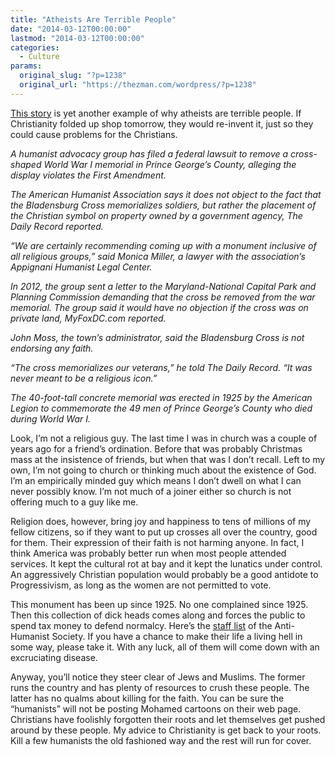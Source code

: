 ```yaml
---
title: "Atheists Are Terrible People"
date: "2014-03-12T00:00:00"
lastmod: "2014-03-12T00:00:00"
categories:
  - Culture
params:
  original_slug: "?p=1238"
  original_url: "https://thezman.com/wordpress/?p=1238"
---
```


<a
href="http://www.foxnews.com/us/2014/03/04/humanist-group-sues-to-remove-cross-shaped-wwi-memorial-in-maryland/"
rel="noopener noreferrer" target="_blank">This story</a> is yet another
example of why atheists are terrible people. If Christianity folded up
shop tomorrow, they would re-invent it, just so they could cause
problems for the Christians.

*A humanist advocacy group has filed a federal lawsuit to remove a
cross-shaped World War I memorial in Prince George’s County, alleging
the display violates the First Amendment.*

*The American Humanist Association says it does not object to the fact
that the Bladensburg Cross memorializes soldiers, but rather the
placement of the Christian symbol on property owned by a government
agency, The Daily Record reported.*

*“We are certainly recommending coming up with a monument inclusive of
all religious groups,” said Monica Miller, a lawyer with the
association’s Appignani Humanist Legal Center.*

*In 2012, the group sent a letter to the Maryland-National Capital Park
and Planning Commission demanding that the cross be removed from the war
memorial. The group said it would have no objection if the cross was on
private land, MyFoxDC.com reported.*

*John Moss, the town’s administrator, said the Bladensburg Cross is not
endorsing any faith.*

*“The cross memorializes our veterans,” he told The Daily Record. “It
was never meant to be a religious icon.”*

*The 40-foot-tall concrete memorial was erected in 1925 by the American
Legion to commemorate the 49 men of Prince George’s County who died
during World War I.*

Look, I’m not a religious guy. The last time I was in church was a
couple of years ago for a friend’s ordination. Before that was probably
Christmas mass at the insistence of friends, but when that was I don’t
recall. Left to my own, I’m not going to church or thinking much about
the existence of God. I’m an empirically minded guy which means I don’t
dwell on what I can never possibly know. I’m not much of a joiner either
so church is not offering much to a guy like me.

Religion does, however, bring joy and happiness to tens of millions of
my fellow citizens, so if they want to put up crosses all over the
country, good for them. Their expression of their faith is not harming
anyone. In fact, I think America was probably better run when most
people attended services. It kept the cultural rot at bay and it kept
the lunatics under control. An aggressively Christian population would
probably be a good antidote to Progressivism, as long as the women are
not permitted to vote.

This monument has been up since 1925. No one complained since 1925. Then
this collection of dick heads comes along and forces the public to spend
tax money to defend normalcy. Here’s the
<a href="http://americanhumanist.org/AHA/Contact"
rel="noopener noreferrer" target="_blank">staff list</a> of the
Anti-Humanist Society. If you have a chance to make their life a living
hell in some way, please take it. With any luck, all of them will come
down with an excruciating disease.

Anyway, you’ll notice they steer clear of Jews and Muslims. The former
runs the country and has plenty of resources to crush these people. The
latter has no qualms about killing for the faith. You can be sure the
“humanists” will not be posting Mohamed cartoons on their web page.
Christians have foolishly forgotten their roots and let themselves get
pushed around by these people. My advice to Christianity is get back to
your roots. Kill a few humanists the old fashioned way and the rest will
run for cover.
